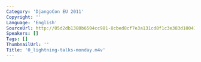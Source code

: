 ```yaml
---
Category: 'DjangoCon EU 2011'
Copyright: ''
Language: 'English'
SourceUrl: http://05d2db1380b6504cc981-8cbed8cf7e3a131cd8f1c3e383d10041.r93.cf2.rackcdn.com/djangocon-eu-2011/0_lightning-talks-monday.m4v
Speakers: []
Tags: []
ThumbnailUrl: ''
Title: '0_lightning-talks-monday.m4v'
---
```

